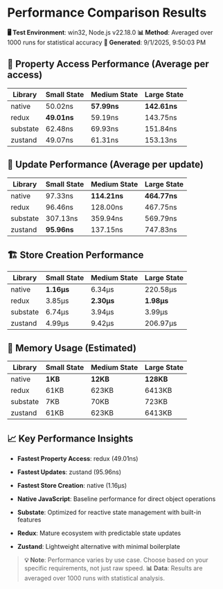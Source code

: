 # Performance Comparison Results

**🖥️ Test Environment**: win32, Node.js v22.18.0
**📊 Method**: Averaged over 1000 runs for statistical accuracy
**📅 Generated**: 9/1/2025, 9:50:03 PM

## 🎯 Property Access Performance (Average per access)

| Library | Small State | Medium State | Large State |
|---------|-------------|--------------|-------------|
| native | 50.02ns | **57.99ns** | **142.61ns** |
| redux | **49.01ns** | 59.19ns | 143.75ns |
| substate | 62.48ns | 69.93ns | 151.84ns |
| zustand | 49.07ns | 61.31ns | 153.13ns |

## 🔄 Update Performance (Average per update)

| Library | Small State | Medium State | Large State |
|---------|-------------|--------------|-------------|
| native | 97.33ns | **114.21ns** | **464.77ns** |
| redux | 96.46ns | 128.00ns | 467.75ns |
| substate | 307.13ns | 359.94ns | 569.79ns |
| zustand | **95.96ns** | 137.15ns | 747.83ns |

## 🏗️ Store Creation Performance

| Library | Small State | Medium State | Large State |
|---------|-------------|--------------|-------------|
| native | **1.16μs** | 6.34μs | 220.58μs |
| redux | 3.85μs | **2.30μs** | **1.98μs** |
| substate | 6.74μs | 3.94μs | 3.99μs |
| zustand | 4.99μs | 9.42μs | 206.97μs |

## 🧠 Memory Usage (Estimated)

| Library | Small State | Medium State | Large State |
|---------|-------------|--------------|-------------|
| native | **1KB** | **12KB** | **128KB** |
| redux | 61KB | 623KB | 6413KB |
| substate | 7KB | 70KB | 723KB |
| zustand | 61KB | 623KB | 6413KB |

## 📈 Key Performance Insights

- **Fastest Property Access**: redux (49.01ns)
- **Fastest Updates**: zustand (95.96ns)
- **Fastest Store Creation**: native (1.16μs)

- **Native JavaScript**: Baseline performance for direct object operations
- **Substate**: Optimized for reactive state management with built-in features
- **Redux**: Mature ecosystem with predictable state updates
- **Zustand**: Lightweight alternative with minimal boilerplate

> **💡 Note**: Performance varies by use case. Choose based on your specific requirements, not just raw speed.
> **📊 Data**: Results are averaged over 1000 runs with statistical analysis.
